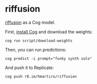 # riffusion

[riffusion](https://www.riffusion.com/about) as a Cog model.

First, [install Cog](https://github.com/replicate/cog) and download the weights:

    cog run script/download-weights

Then, you can run predictions:

    cog predict -i prompt="funky synth solo"
    
And push it to Replicate:

    cog push r8.im/hmartiro/riffusion

